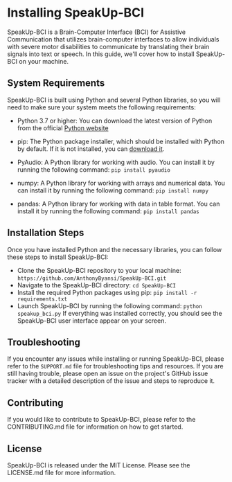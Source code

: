 # Installing SpeakUp-BCI

SpeakUp-BCI is a Brain-Computer Interface (BCI) for Assistive Communication that utilizes brain-computer interfaces to allow individuals with severe motor disabilities to communicate by translating their brain signals into text or speech. In this guide, we'll cover how to install SpeakUp-BCI on your machine.


## System Requirements
SpeakUp-BCI is built using Python and several Python libraries, so you will need to make sure your system meets the following requirements:

* Python 3.7 or higher: You can download the latest version of Python from the official [Python website](https://www.python.org/downloads/)
* pip: The Python package installer, which should be installed with Python by default. If it is not installed, you can [download it](https://pip.pypa.io/en/stable/installation/).
* PyAudio: A Python library for working with audio. You can install it by running the following command: `pip install pyaudio`

* numpy: A Python library for working with arrays and numerical data. You can install it by running the following command: `pip install numpy`
* pandas: A Python library for working with data in table format. You can install it by running the following command: `pip install pandas`

## Installation Steps
Once you have installed Python and the necessary libraries, you can follow these steps to install SpeakUp-BCI:

* Clone the SpeakUp-BCI repository to your local machine: `https://github.com/AnthonyByansi/SpeakUp-BCI.git`
* Navigate to the SpeakUp-BCI directory: `cd SpeakUp-BCI`
* Install the required Python packages using pip: `pip install -r requirements.txt`
* Launch SpeakUp-BCI by running the following command: `python speakup_bci.py`
If everything was installed correctly, you should see the SpeakUp-BCI user interface appear on your screen.

## Troubleshooting

If you encounter any issues while installing or running SpeakUp-BCI, please refer to the `SUPPORT.md` file for troubleshooting tips and resources. If you are still having trouble, please open an issue on the project's GitHub issue tracker with a detailed description of the issue and steps to reproduce it.

## Contributing

If you would like to contribute to SpeakUp-BCI, please refer to the CONTRIBUTING.md file for information on how to get started.

## License

SpeakUp-BCI is released under the MIT License. Please see the LICENSE.md file for more information.
